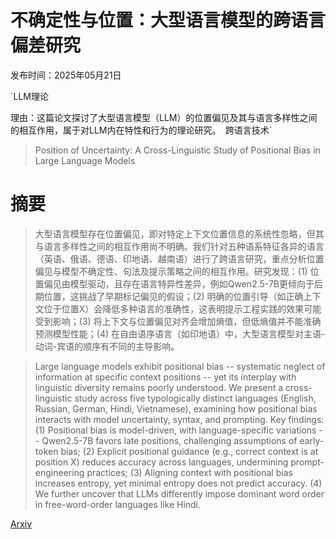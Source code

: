 # 不确定性与位置：大型语言模型的跨语言偏差研究

发布时间：2025年05月21日

`LLM理论

理由：这篇论文探讨了大型语言模型（LLM）的位置偏见及其与语言多样性之间的相互作用，属于对LLM内在特性和行为的理论研究。` `跨语言技术`

> Position of Uncertainty: A Cross-Linguistic Study of Positional Bias in Large Language Models

# 摘要

> 大型语言模型存在位置偏见，即对特定上下文位置信息的系统性忽略，但其与语言多样性之间的相互作用尚不明确。我们针对五种语系特征各异的语言（英语、俄语、德语、印地语、越南语）进行了跨语言研究，重点分析位置偏见与模型不确定性、句法及提示策略之间的相互作用。研究发现：(1) 位置偏见由模型驱动，且存在语言特异性差异，例如Qwen2.5-7B更倾向于后期位置，这挑战了早期标记偏见的假设；(2) 明确的位置引导（如正确上下文位于位置X）会降低多种语言的准确性，这表明提示工程实践的效果可能受到影响；(3) 将上下文与位置偏见对齐会增加熵值，但低熵值并不能准确预测模型性能；(4) 在自由语序语言（如印地语）中，大型语言模型对主语-动词-宾语的顺序有不同的主导影响。

> Large language models exhibit positional bias -- systematic neglect of information at specific context positions -- yet its interplay with linguistic diversity remains poorly understood. We present a cross-linguistic study across five typologically distinct languages (English, Russian, German, Hindi, Vietnamese), examining how positional bias interacts with model uncertainty, syntax, and prompting. Key findings: (1) Positional bias is model-driven, with language-specific variations -- Qwen2.5-7B favors late positions, challenging assumptions of early-token bias; (2) Explicit positional guidance (e.g., correct context is at position X) reduces accuracy across languages, undermining prompt-engineering practices; (3) Aligning context with positional bias increases entropy, yet minimal entropy does not predict accuracy. (4) We further uncover that LLMs differently impose dominant word order in free-word-order languages like Hindi.

[Arxiv](https://arxiv.org/abs/2505.16134)
